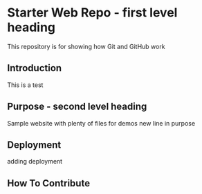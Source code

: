 # Starter Web Repo - first level heading

This repository is for showing how Git and GitHub work

## Introduction

This is a test

## Purpose - second level heading

Sample website with plenty of files for demos
new line in purpose

## Deployment

adding deployment

## How To Contribute
